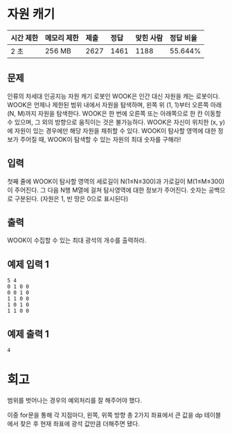 # 자원 캐기

| 시간 제한 | 메모리 제한 | 제출 | 정답 | 맞힌 사람 | 정답 비율 |
| :-------- | :---------- | :--- | :--- | :-------- | :-------- |
| 2 초      | 256 MB      | 2627 | 1461 | 1188      | 55.644%   |

## 문제

인류의 차세대 인공지능 자원 캐기 로봇인 WOOK은 인간 대신 자원을 캐는 로봇이다. WOOK은 언제나 제한된 범위 내에서 자원을 탐색하며, 왼쪽 위 (1, 1)부터 오른쪽 아래 (N, M)까지 자원을 탐색한다. WOOK은 한 번에 오른쪽 또는 아래쪽으로 한 칸 이동할 수 있으며, 그 외의 방향으로 움직이는 것은 불가능하다. WOOK은 자신이 위치한 (x, y)에 자원이 있는 경우에만 해당 자원을 채취할 수 있다. WOOK이 탐사할 영역에 대한 정보가 주어질 때, WOOK이 탐색할 수 있는 자원의 최대 숫자를 구해라!

## 입력

첫째 줄에 WOOK이 탐사할 영역의 세로길이 N(1≤N≤300)과 가로길이 M(1≤M≤300)이 주어진다. 그 다음 N행 M열에 걸쳐 탐사영역에 대한 정보가 주어진다. 숫자는 공백으로 구분된다. (자원은 1, 빈 땅은 0으로 표시된다)

## 출력

WOOK이 수집할 수 있는 최대 광석의 개수를 출력하라.

## 예제 입력 1

```
5 4
0 1 0 0
0 0 1 0
1 1 0 0
1 0 1 0
1 1 0 0
```

## 예제 출력 1

```
4
```

# 회고

범위를 벗어나는 경우의 예외처리를 잘 해주어야 했다.

이중 for문을 통해 각 지점마다, 왼쪽, 위쪽 방향 총 2가지 좌표에서 큰 값을 dp 테이블에서 찾은 후 현재 좌표에 광석 값만큼 더해주면 됐다.
